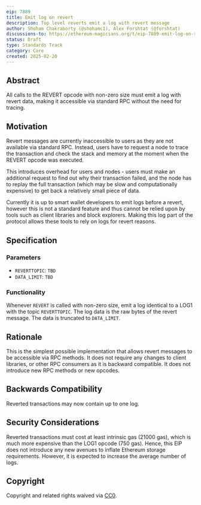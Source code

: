 ```yaml
---
eip: 7889
title: Emit log on revert
description: Top level reverts emit a log with revert message
author: Shoham Chakraborty (@shohamc1), Alex Forshtat (@forshtat)
discussions-to: https://ethereum-magicians.org/t/eip-7889-emit-log-on-revert/22918
status: Draft
type: Standards Track
category: Core
created: 2025-02-20
---
```


## Abstract

All calls to the REVERT opcode with non-zero size must emit a log with revert data, making it accessible via standard RPC without the need for tracing.

## Motivation

Revert messages are currently inaccessible to users as they are not available via standard RPC. Instead, users have to request a node to trace the transaction and check the stack and memory at the moment when the REVERT opcode was executed. 

This introduces overhead for users and nodes - users must make an additional request to find out why their transaction failed, and the node has to replay the full transaction (which may be slow and computationally expensive) to get back a relatively small piece of data.

Currently it is up to smart wallet developers to emit logs before a revert, however this is not a standard feature and thus cannot be relied upon by tools such as client libraries and block explorers. Making this log part of the protocol allows these tools to rely on logs for revert reasons.

## Specification

### Parameters

<!-- TODO -->

* `REVERTTOPIC`: `TBD`
* `DATA_LIMIT`: `TBD`

### Functionality

Whenever `REVERT` is called with non-zero size, emit a log identical to a LOG1 with the topic `REVERTTOPIC`. The log data is the raw bytes of the revert message. The data is truncated to `DATA_LIMIT`.

## Rationale

This is the simplest possible implementation that allows revert messages to be accessible via RPC methods. It does not require any changes to client libraries, or other RPC consumers as it is backward compatible. It does not introduce new RPC methods or new opcodes.

## Backwards Compatibility

Reverted transactions may now contain up to one log.

## Security Considerations

Reverted transactions must cost at least intrinsic gas (21000 gas), which is much more expensive than the LOG1 opcode (750 gas). Hence, this EIP does not introduce any new avenues to inflate Ethereum storage requirements. However, it is expected to increase the average number of logs.

## Copyright

Copyright and related rights waived via [CC0](../LICENSE.md).
